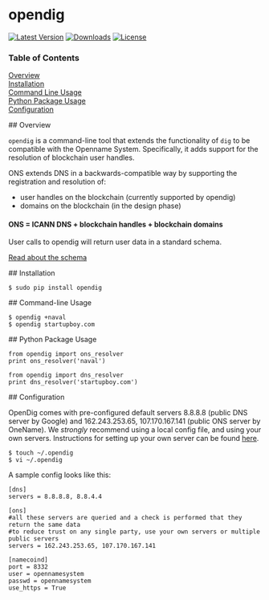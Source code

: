 opendig
=======

[![Latest Version](https://pypip.in/version/opendig/badge.svg)](https://pypi.python.org/pypi/opendig/)
[![Downloads](https://pypip.in/download/opendig/badge.svg)](https://pypi.python.org/pypi/opendig/)
[![License](https://pypip.in/license/opendig/badge.svg)](https://pypi.python.org/pypi/opendig>/)

### Table of Contents
[Overview](#overview)  
[Installation](#installation)  
[Command Line Usage](#cli)  
[Python Package Usage](#pythonpackage)  
[Configuration](#configuration)  

<a name="overview"/>
## Overview

`opendig` is a command-line tool that extends the functionality of `dig` to be compatible with the Openname System. Specifically, it adds support for the resolution of blockchain user handles.

ONS extends DNS in a backwards-compatible way by supporting the registration and resolution of:

+ user handles on the blockchain (currently supported by opendig)
+ domains on the blockchain (in the design phase)

#### ONS = ICANN DNS + blockchain handles + blockchain domains

User calls to opendig will return user data in a standard schema.

[Read about the schema](https://github.com/opennamesystem/openspecs)

<a name="installation"/>
## Installation

```
$ sudo pip install opendig
```

<a name="cli"/>
## Command-line Usage

```
$ opendig +naval
$ opendig startupboy.com
```

<a name="pythonpackage"/>
## Python Package Usage

```
from opendig import ons_resolver
print ons_resolver('naval')

from opendig import dns_resolver
print dns_resolver('startupboy.com')
```

<a name="configuration"/>
## Configuration

OpenDig comes with pre-configured default servers 8.8.8.8 (public DNS server by Google) and 162.243.253.65, 107.170.167.141 (public ONS server by OneName). We *strongly* recommend using a local config file, and using your own servers. Instructions for setting up your own server can be found [here](https://github.com/opennamesystem/ons-server/blob/master/doc/build-debian.md).

```
$ touch ~/.opendig
$ vi ~/.opendig
```
A sample config looks like this:

```
[dns]
servers = 8.8.8.8, 8.8.4.4

[ons]
#all these servers are queried and a check is performed that they return the same data
#to reduce trust on any single party, use your own servers or multiple public servers
servers = 162.243.253.65, 107.170.167.141

[namecoind]
port = 8332
user = opennamesystem
passwd = opennamesystem
use_https = True
```
